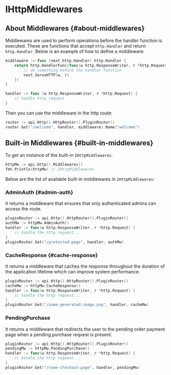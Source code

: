 # IHttpMiddlewares

## About Middlewares {#about-middlewares}

Middlewares are used to perform operations before the handler function is executed. These are functions that accept `http.Handler` and return `http.Handler`. Below is an example of how to define a middleware:
```go title="main.go"
middleware := func (next http.Handler) http.Handler {
    return http.HandlerFunc(func(w http.ResponseWriter, r *http.Request) {
        // do something before the handler function
        next.ServeHTTP(w, r)
    })
}

handler := func (w http.ResponseWriter, r *http.Request) {
    // handle http request
}
```

Then you can use the middleware in the http route:
```go title="main.go"
router := api.Http().HttpRouter().PluginRouter()
router.Get("/welcome", handler, middleware).Name("welcome")
```

## Built-in Middlewares {#built-in-middlewares}

To get an instance of the built-in `IHttpMiddlewares`:

```go
httpMw := api.Http().Middlewares()
fmt.Println(httpMw) // IHttpMiddlewares
```

Below are the list of available built-in middlewares in `IHttpMiddlewares`:

### AdminAuth {#admin-auth}

It returns a middleware that ensures that only authenticated admins can access the route.

```go
pluginRouter := api.Http().HttpRouter().PluginRouter()
authMw := httpMw.AdminAuth()
handler := func(w http.ResponseWriter, r *http.Request) {
    // handle the http request...
}
pluginRouter.Get("/protected-page", handler, authMw)
```

### CacheResponse {#cache-response}

It returns a middleware that caches the response throughout the duration of the application lifetime which can improve system performance.

```go
pluginRouter := api.Http().HttpRouter().PluginRouter()
cacheMw := httpMw.CacheResponse()
handler := func(w http.ResponseWriter, r *http.Request) {
    // handle the http request...
}
pluginRouter.Get("/some-generated-image.png", handler, cacheMw)
```

### PendingPurchase

It returns a middleware that redirects the user to the pending order payment page when a pending purchase request is present.


```go
pluginRouter := api.Http().HttpRouter().PluginRouter()
pendingMw := httpMw.PendingPurchase()
handler := func(w http.ResponseWriter, r *http.Request) {
    // handle the http request...
}
pluginRouter.Get("/some-checkout-page", handler, pendingMw)
```
